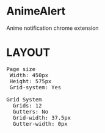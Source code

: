 # AnimeAlert
Anime notification chrome extension

# LAYOUT
<pre>
Page size
 Width: 450px
 Height: 575px
 Grid-system: Yes 

Grid System
  Grids: 12
  Gutters: No
  Grid-width: 37.5px
  Gutter-width: 0px
</pre>